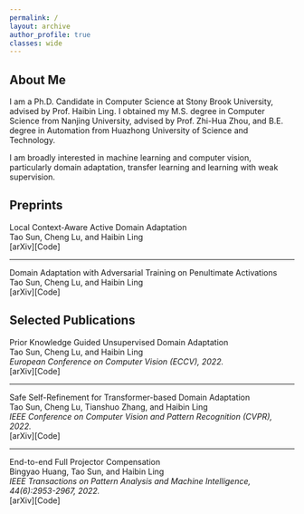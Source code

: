 ```yaml
---
permalink: /
layout: archive
author_profile: true
classes: wide
---
```





## About Me

I am a Ph.D. Candidate in Computer Science at <a-url href="https://www.cs.stonybrook.edu/" target="_blank" rel="nofollow">Stony Brook University</a-url>, advised by <a-url href="https://www3.cs.stonybrook.edu/~hling/" target="_blank" rel="nofollow">Prof. Haibin Ling</a-url>. I obtained my M.S. degree in Computer Science from Nanjing University, advised by <a-url href="https://cs.nju.edu.cn/zhouzh/" target="_blank" rel="nofollow">Prof. Zhi-Hua Zhou</a-url>, and B.E. degree in Automation from Huazhong University of Science and Technology.

I am broadly interested in machine learning and computer vision, particularly domain adaptation, transfer learning and learning with weak supervision. 


## Preprints
<div class="publication">          
   <link rel="stylesheet" href="/assets/css/my.css"> 
   <div class="text">         
     <div class="title">Local Context-Aware Active Domain Adaptation</div>         
     <div class="authors"><a-ts>Tao Sun</a-ts>, Cheng Lu, and Haibin Ling </div> 
     [<a-url href="https://arxiv.org/abs/2208.12856" target="_blank" rel="nofollow">arXiv</a-url>][<a-url href="https://github.com/tsun/LADA" target="_blank" rel="nofollow">Code</a-url>]  
   </div>         
 </div> 

---

<div class="publication">          
   <link rel="stylesheet" href="/assets/css/my.css">         
   <div class="text">         
     <div class="title">Domain Adaptation with Adversarial Training on Penultimate Activations</div>       
     <div class="authors"><a-ts>Tao Sun</a-ts>, Cheng Lu, and Haibin Ling </div> 
     [<a-url href="https://arxiv.org/abs/2208.12853" target="_blank" rel="nofollow">arXiv</a-url>][<a-url href="https://github.com/tsun/APA" target="_blank" rel="nofollow">Code</a-url>]    
   </div>         
 </div> 


## Selected Publications

<div class="publication">          
   <link rel="stylesheet" href="/assets/css/my.css">        
   <div class="text">         
     <div class="title">Prior Knowledge Guided Unsupervised Domain Adaptation</div>         
     <div class="authors"><a-ts>Tao Sun</a-ts>, Cheng Lu, and Haibin Ling </div>         
     <div> <em>European Conference on Computer Vision (ECCV), 2022.</em> </div> 
     [<a-url href="https://arxiv.org/abs/2207.08877" target="_blank" rel="nofollow">arXiv</a-url>][<a-url href="https://github.com/tsun/KUDA" target="_blank" rel="nofollow">Code</a-url>]       
   </div>         
 </div> 

---

<div class="publication">          
   <link rel="stylesheet" href="/assets/css/my.css">        
   <div class="text">         
     <div class="title">Safe Self-Refinement for Transformer-based Domain Adaptation</div>         
     <div class="authors"><a-ts>Tao Sun</a-ts>, Cheng Lu, Tianshuo Zhang, and Haibin Ling </div>         
     <div> <em>IEEE Conference on Computer Vision and Pattern Recognition (CVPR), 2022.</em> </div>
     [<a-url href="https://arxiv.org/abs/2204.07683" target="_blank" rel="nofollow">arXiv</a-url>][<a-url href="https://github.com/tsun/SSRT" target="_blank" rel="nofollow">Code</a-url>]
   </div>         
</div> 

---

<div class="publication">          
   <link rel="stylesheet" href="/assets/css/my.css">        
   <div class="text">         
     <div class="title">End-to-end Full Projector Compensation</div>         
     <div class="authors">Bingyao Huang, <a-ts>Tao Sun</a-ts>, and Haibin Ling </div>         
     <div>   <em>IEEE Transactions on Pattern Analysis and Machine Intelligence, 44(6):2953-2967, 2022.</em> </div>
     [<a-url href="https://arxiv.org/abs/2008.00965" target="_blank" rel="nofollow">arXiv</a-url>][<a-url href="https://github.com/BingyaoHuang/CompenNeSt-plusplus" target="_blank" rel="nofollow">Code</a-url>]
     </div>               
</div> 



